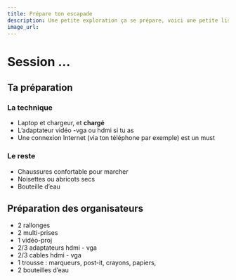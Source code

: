 ```yaml
---
title: Prépare ton escapade
description: Une petite exploration ça se prépare, voici une petite liste de ce qui nous parait indispensable (ou pas).
image_url:
---
```


# Session ...

## Ta préparation

### La technique
- Laptop et chargeur, et **chargé**
- L’adaptateur vidéo -vga ou hdmi si tu as
- Une connexion Internet (via ton téléphone par exemple) est un must

### Le reste
- Chaussures confortable pour marcher
- Noisettes ou abricots secs
- Bouteille d’eau

## Préparation des organisateurs

* 2 rallonges
* 2 multi-prises
* 1 vidéo-proj
* 2/3 adaptateurs hdmi - vga
* 2/3 cables hdmi - vga
* 1 trousse : marqueurs, post-it, crayons, papiers,
* 2 bouteilles d’eau
